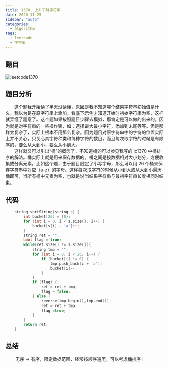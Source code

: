 ```yaml
---
title: 1370. 上升下降字符串
date: 2020-11-25
sidebar: "auto"
categories:
  - algorithm
tags:
  - leetcode
  - 字符串
---
```


## 题目

<img :src="$withBase('/leetcodeImages/lc1370.png')" alt="leetcode1370">

## 题目分析

&emsp;&emsp;这个题我开始读了半天没读懂，原因是我不知道哪个结果字符串初始值是什么，我以为是在原字符串上添加，看底下示例才知道开始时初始字符串为空，这样就弄懂了题意了。这个题如果按照题目步骤去模拟，那肯定是可以做的出来的，因为就是对字符串的一些操作嘛，如：选择最大最小字符，添加到末尾等等。但是那样太复杂了，实际上根本不用那么复杂。因为题目对原字符串中的字符的位置实际上并不关心，只关心其字符种类和每种字符的数目，而且每次取字符的时候是有顺序的，要么从大到小，要么从小到大。  
&emsp;&emsp;这样就又可以引出“桶”的概念了，不知道桶的可以参见我写的 lc1370 中桶排序的解法。桶实际上就是用来保存数据的，桶之间是按数据相对大小划分，方便收集或分离元素。比如这个题，由于题目限定了小写字母，那么可以用 26 个桶来保存字符串中对应（a-z）的字母。这样每次取字符的时候从小到大或从大到小遍历桶即可，当所有桶中元素为空，也就是说当结果字符串与最初字符串长度相同时结束。

## 代码

```cpp  代码
    string sortString(string s) {
        int bucket[26] = {0};
        for (int i = 0; i < s.size(); i++) {
            bucket[s[i] - 'a']++;
        }
        string ret = "";
        bool flag = true;
        while(ret.size() != s.size()){
            string tmp = "";
            for (int i = 0; i < 26; i++) {
                if (bucket[i] != 0) {
                    tmp.push_back(i + 'a');
                    bucket[i]--;
                }
            }
            if (flag) {
                ret = ret + tmp;
                flag = false;
            } else {
                reverse(tmp.begin(),tmp.end());
                ret = ret + tmp;
                flag =true;
            }
        }
        return ret;
    }
```

## 总结

&emsp;&emsp; 无序 => 有序，限定数据范围，经常按顺序遍历，可以考虑桶排序！

